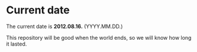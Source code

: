 # Current date

The current date is **2012.08.16.** (YYYY.MM.DD.)

This repository will be good when the world ends, so we will know how long it lasted.